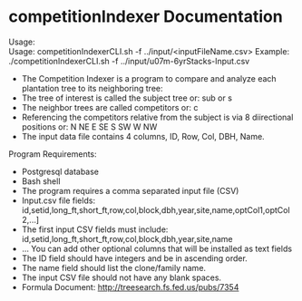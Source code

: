 # competitionIndexer Documentation 
Usage:  
Usage: competitionIndexerCLI.sh -f ../input/<inputFileName.csv>
Example: ./competitionIndexerCLI.sh -f ../input/u07m-6yrStacks-Input.csv 

* The Competition Indexer is a program to compare and analyze each plantation tree to its neighboring tree: 
* The tree of interest is called the subject tree or: sub or s 
* The neighbor trees are called competitors or: c
* Referencing the competitors relative from the subject is via 8 diirectional positions or: N NE E SE S SW W NW 
* The input data file contains 4 columns, ID, Row, Col, DBH, Name.  

Program Requirements: 
* Postgresql database
* Bash shell 
* The program requires a comma separated input file (CSV)
* Input.csv file fields: id,setid,long_ft,short_ft,row,col,block,dbh,year,site,name,optCol1,optCol2,...] 
* The first input CSV fields must include:  id,setid,long_ft,short_ft,row,col,block,dbh,year,site,name 
* ... You can add other optional columns that will be installed as text fields 
* The ID field should have integers and be in ascending order.
* The name field should  list the clone/family name. 
* The input CSV file should not have any blank spaces.
* Formula Document: http://treesearch.fs.fed.us/pubs/7354

